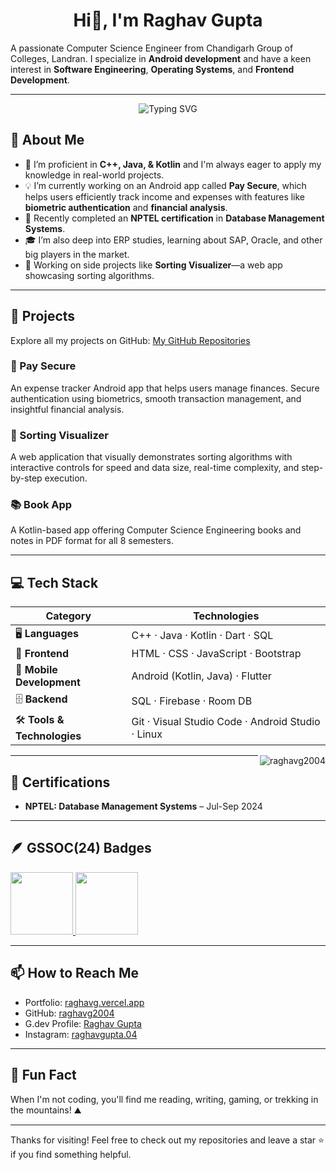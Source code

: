 <h1 align="center">Hi👋, I'm Raghav Gupta</h1>

A passionate Computer Science Engineer from Chandigarh Group of Colleges, Landran. I specialize in **Android development** and have a keen interest in **Software Engineering**, **Operating Systems**, and **Frontend Development**. 

---

<p align="center">
  <img src="https://readme-typing-svg.demolab.com?font=Fira+Code&weight=500&size=28&pause=200&color=36BCF7&center=true&vCenter=true&width=435&lines=Android+Developer;Software+Engineer;Learning+Enthusiast!" alt="Typing SVG" />
</p>

## 🚀 About Me

- 🔧 I’m proficient in **C++, Java, & Kotlin** and I'm always eager to apply my knowledge in real-world projects.
- 💡 I’m currently working on an Android app called **Pay Secure**, which helps users efficiently track income and expenses with features like **biometric authentication** and **financial analysis**.
- 🌱 Recently completed an **NPTEL certification** in **Database Management Systems**.
- 🎓 I’m also deep into ERP studies, learning about SAP, Oracle, and other big players in the market.
- 🔭 Working on side projects like **Sorting Visualizer**—a web app showcasing sorting algorithms.
  
---

## 🔨 Projects

Explore all my projects on GitHub: [My GitHub Repositories](https://github.com/raghavg2004?tab=repositories)

### 📱 Pay Secure
An expense tracker Android app that helps users manage finances. Secure authentication using biometrics, smooth transaction management, and insightful financial analysis.

### 🧮 Sorting Visualizer
A web application that visually demonstrates sorting algorithms with interactive controls for speed and data size, real-time complexity, and step-by-step execution.

### 📚 Book App
A Kotlin-based app offering Computer Science Engineering books and notes in PDF format for all 8 semesters.

---
## 💻 Tech Stack

| **Category**            | **Technologies**                                 |
|--------------------------|-------------------------------------------------|
| 🖥️ **Languages**        | C++ · Java · Kotlin · Dart · SQL                |
| 🎨 **Frontend**         | HTML · CSS · JavaScript · Bootstrap             |
| 📱 **Mobile Development**| Android (Kotlin, Java) · Flutter                |
| 🗄️ **Backend**          | SQL · Firebase · Room DB                        |
| 🛠️ **Tools & Technologies** | Git · Visual Studio Code · Android Studio · Linux |

<p><img align="right" src="https://github-readme-stats.vercel.app/api/top-langs/?username=raghavg2004&theme=tokyonight" alt="raghavg2004" /></p>

---

## 🏅 Certifications

- **NPTEL: Database Management Systems** – Jul-Sep 2024

---

## 🪶 GSSOC(24) Badges
<div style='display:flex; align-items:center; gap: 10px;' align='center'><a href="https://gssoc.girlscript.tech/leaderboard">
<img src="https://raw.githubusercontent.com/GSSoC24/Postman-Challenge/main/docs/assets/Postman%20White.png" width="100px" height="100px" />
<img src="https://raw.githubusercontent.com/GSSoC24/Postman-Challenge/main/docs/assets/1.png" width="100px" height="100px" /></a>
</div>

---
<!--
## 📊 GitHub Stats

![Raghav's GitHub stats](https://github-readme-stats.vercel.app/api?username=raghavg2004&show_icons=true&theme=radical)

---
-->
## 📫 How to Reach Me

- Portfolio: [raghavg.vercel.app](https://raghavg.vercel.app/)
- GitHub: [raghavg2004](https://github.com/raghavg2004?tab=repositories)
- G.dev Profile: [Raghav Gupta](https://g.dev/RaghavGupta)
- Instagram: [raghavgupta.04](https://www.instagram.com/raghavgupta.04)

---

## 🌟 Fun Fact

When I'm not coding, you'll find me reading, writing, gaming, or trekking in the mountains! ⛰️

---

Thanks for visiting! Feel free to check out my repositories and leave a star ⭐ if you find something helpful.
